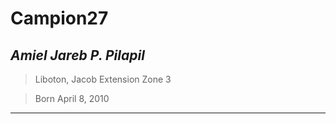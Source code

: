 # **Campion27**
## *Amiel Jareb P. Pilapil*
> Liboton, Jacob Extension Zone 3
 
> Born April 8, 2010
---
